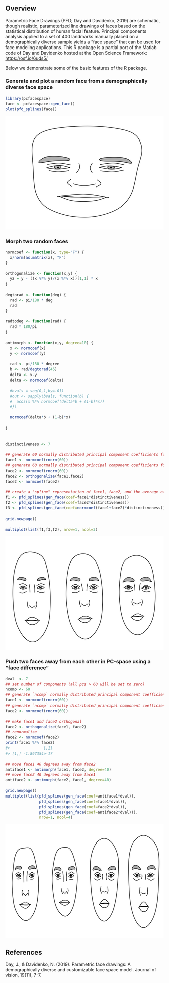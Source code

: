 
## Overview

Parametric Face Drawings (PFD; Day and Davidenko, 2019) are schematic,
though realistic, parameterized line drawings of faces based on the
statistical distribution of human facial feature. Principal components
analysis applied to a set of 400 landmarks manually placed on a
demographically diverse sample yields a “face space” that can be used
for face modeling applications. This R package is a partial port of the
Matlab code of Day and Davidenko hosted at the Open Science Framework:
<https://osf.io/6uds5/>

Below we demonstrate some of the basic features of the R package.

### Generate and plot a random face from a demographically diverse face space

``` r
library(pcfacespace)
face <- pcfacespace::gen_face()
plot(pfd_splines(face))
```

![](README_files/figure-gfm/unnamed-chunk-1-1.png)<!-- -->

### Morph two random faces

``` r
normcoef <- function(x, type="F") {
  x/norm(as.matrix(x), "F")
}

orthogonalize <- function(x,y) {
  y2 = y - ((x %*% y)/(x %*% x))[1,1] * x
}

degtorad <- function(deg) {
  rad <- pi/180 * deg
  rad
}

radtodeg <- function(rad) {
  rad * 180/pi
}

antimorph <- function(x,y, degree=10) {
  x <- normcoef(x)
  y <- normcoef(y)
  
  rad <- pi/180 * degree
  b <- rad/degtorad(45)
  delta <- x-y
  delta <- normcoef(delta)
  
  #bvals = seq(0,1,by=.01)
  #out <- sapply(bvals, function(b) {
  #  acos(x %*% normcoef(delta*b + (1-b)*x))
  #})
  
  normcoef(delta*b + (1-b)*x)

}


distinctiveness <- 7

## generate 60 normally distributed principal component coefficients for face 1
face1 <- normcoef(rnorm(60))
## generate 60 normally distributed principal component coefficients for face 2
face2 <- normcoef(rnorm(60))
face2 <- orthogonalize(face1,face2)
face2 <- normcoef(face2)

## create a "spline" representation of face1, face2, and the average of face1 and face2 (the morph).
f1 <- pfd_splines(gen_face(coef=face1*distinctiveness))
f2 <- pfd_splines(gen_face(coef=face2*distinctiveness))
f3 <- pfd_splines(gen_face(coef=normcoef(face1+face2)*distinctiveness))

grid.newpage()

multiplot(list(f1,f3,f2), nrow=1, ncol=3)
```

![](README_files/figure-gfm/unnamed-chunk-2-1.png)<!-- -->

### Push two faces away from each other in PC-space using a “face difference”

``` r
dval  <- 7
## set number of components (all pcs > 60 will be set to zero)
ncomp <- 60
## generate `ncomp` normally distributed principal component coefficients for face 1
face1 <- normcoef(rnorm(60)) 
## generate `ncomp` normally distributed principal component coefficients for face 2
face2 <- normcoef(rnorm(60))

## make face1 and face2 orthogonal
face2 <- orthogonalize(face1, face2)
## renormalize
face2 <- normcoef(face2)
print(face1 %*% face2)
#>               [,1]
#> [1,] -1.897354e-17

## move face1 40 degrees away from face2
antiface1 <- antimorph(face1, face2, degree=40)
## move face2 40 degrees away from face1
antiface2 <- antimorph(face2, face1, degree=40)

grid.newpage()
multiplot(list(pfd_splines(gen_face(coef=antiface1*dval)),
               pfd_splines(gen_face(coef=face1*dval)),
               pfd_splines(gen_face(coef=face2*dval)),
               pfd_splines(gen_face(coef=antiface2*dval))),
               nrow=1, ncol=4)
```

![](README_files/figure-gfm/unnamed-chunk-3-1.png)<!-- -->

## References

Day, J., & Davidenko, N. (2019). Parametric face drawings: A
demographically diverse and customizable face space model. Journal of
vision, 19(11), 7-7.
